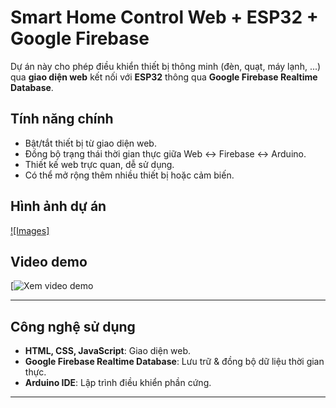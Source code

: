#  Smart Home Control Web + ESP32 + Google Firebase

Dự án này cho phép điều khiển thiết bị thông minh (đèn, quạt, máy lạnh, ...) qua **giao diện web** kết nối với **ESP32** thông qua **Google Firebase Realtime Database**.

##  Tính năng chính
- Bật/tắt thiết bị từ giao diện web.
- Đồng bộ trạng thái thời gian thực giữa Web ↔ Firebase ↔ Arduino.
- Thiết kế web trực quan, dễ sử dụng.
- Có thể mở rộng thêm nhiều thiết bị hoặc cảm biến.

##  Hình ảnh dự án

[![Images]](https://drive.google.com/drive/u/3/folders/1qp56jcnaBgfeDVpHGdbs62WjfMVxyOgu)



##  Video demo
[![Xem video demo](https://drive.google.com/drive/u/3/folders/1UG3EBOLCpBaFN3S_GqqPyFgmNkCcoBYX)

---

##  Công nghệ sử dụng
- **HTML, CSS, JavaScript**: Giao diện web.
- **Google Firebase Realtime Database**: Lưu trữ & đồng bộ dữ liệu thời gian thực.
- **Arduino IDE**: Lập trình điều khiển phần cứng.

---


